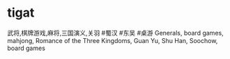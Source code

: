 # tigat
武将,棋牌游戏,麻将,三国演义,关羽 #蜀汉 #东吴 #桌游 Generals, board games, mahjong, Romance of the Three Kingdoms, Guan Yu, Shu Han, Soochow, board games
